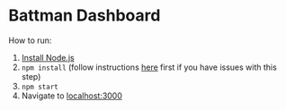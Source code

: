 # Battman Dashboard
How to run:  
1. [Install Node.js](https://nodejs.org/en/download/)  
2. `npm install` (follow instructions [here](https://github.com/EmergingTechnologyAdvisors/node-serialport#installation-special-cases) first if you have issues with this step)  
3. `npm start`  
4. Navigate to [localhost:3000](http://localhost:3000)  
